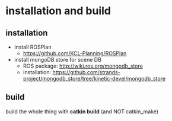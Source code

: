 # installation and build

## installation

* install ROSPlan
  * https://github.com/KCL-Planning/ROSPlan
* install mongoDB store for scene DB
  * ROS package: http://wiki.ros.org/mongodb_store
  * installation: https://github.com/strands-project/mongodb_store/tree/kinetic-devel/mongodb_store
  
## build
build the whole thing with **catkin build** (and NOT catkin_make)